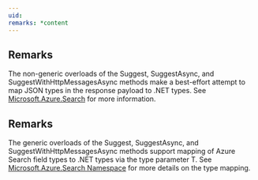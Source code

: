 ```yaml
---
uid: 
remarks: *content
---
```

## Remarks  
 The non-generic overloads of the Suggest, SuggestAsync, and SuggestWithHttpMessagesAsync methods make a             best-effort attempt to map JSON types in the response payload to .NET types. See             [Microsoft.Azure.Search](assetId:///N:Microsoft.Azure.Search?qualifyHint=False&autoUpgrade=True) for more information.  
  
## Remarks  
 The generic overloads of the Suggest, SuggestAsync, and SuggestWithHttpMessagesAsync methods support             mapping of Azure Search field types to .NET types via the type parameter T. See              [Microsoft.Azure.Search Namespace](assetId:///N:Microsoft.Azure.Search?qualifyHint=False&autoUpgrade=True) for more details on the type mapping.